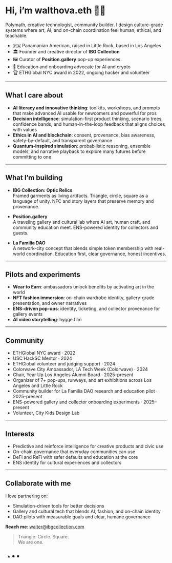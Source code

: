 # Hi, i’m **walthova.eth** 👋🏽
Polymath, creative technologist, community builder. I design culture-grade systems where art, AI, and on-chain coordination feel human, ethical, and teachable.

- 🇵🇦 Panamanian American, raised in Little Rock, based in Los Angeles  
- 🏛 Founder and creative director of **IBG Collection**  
- 🖼 Curator of **Position.gallery** pop-up experiences  
- 🧭 Education and onboarding advocate for AI and crypto  
- 🏆 ETHGlobal NYC award in 2022, ongoing hacker and volunteer

---

## What I care about
- **AI literacy and innovative thinking**: toolkits, workshops, and prompts that make advanced AI usable for newcomers and powerful for pros  
- **Decision intelligence**: simulation-first product thinking, scenario trees, confidence bands, and human-in-the-loop feedback that aligns choices with values  
- **Ethics in AI and blockchain**: consent, provenance, bias awareness, safety-by-default, and transparent governance  
- **Quantum-inspired simulation**: probabilistic reasoning, ensemble models, and narrative playback to explore many futures before committing to one

---

## What I’m building
- **IBG Collection: Optic Relics**  
  Framed garments as living artifacts. Triangle, circle, square as a language of unity. NFC and story layers that preserve memory and provenance.

- **Position.gallery**  
  A traveling gallery and cultural lab where AI art, human craft, and community education meet. ENS-powered identity for collectors and guests.

- **La Familia DAO**  
  A network-city concept that blends simple token membership with real-world coordination. Education first, clear governance, honest incentives.

---

## Pilots and experiments
- **Wear to Earn**: ambassadors unlock benefits by activating art in the world  
- **NFT fashion immersion**: on-chain wardrobe identity, gallery-grade presentation, and owner narratives  
- **ENS-driven pop-ups**: identity, ticketing, and collector provenance for gallery events  
- **AI video storytelling**: hygge.film

---

## Community
- ETHGlobal NYC award · 2022
- USC HackSC Mentor · 2024
- ETHGlobal volunteer and judging support · 2024 
- Colorwave City Ambassador, LA Tech Week (Colorwave) ·  2024
- Chair, Year Up Los Angeles Alumni Board · 2025–present
- Organizer of 7+ pop-ups, runways, and art exhibitions across Los Angeles and Little Rock 
- Community builder for La Familia DAO research and education pilot · 2025–present
- ENS-powered gallery and collector onboarding experiments · 2025–present
- Volunteer, City Kids Design Lab

---

## Interests
- Predictive and reinforce intelligence for creative products and civic use  
- On-chain governance that everyday communities can use  
- DeFi and ReFi with safer defaults and education at the core  
- ENS identity for cultural experiences and collectors

---

## Collaborate with me
I love partnering on:
- Simulation-driven tools for better decisions  
- Gallery and cultural tech that blends AI, fashion, and on-chain identity  
- DAO pilots with measurable goals and clear, humane governance

**Reach me**: walter@ibgcollection.com

> Triangle. Circle. Square.  
> We are one.
```

 ▲ ● ◼︎
